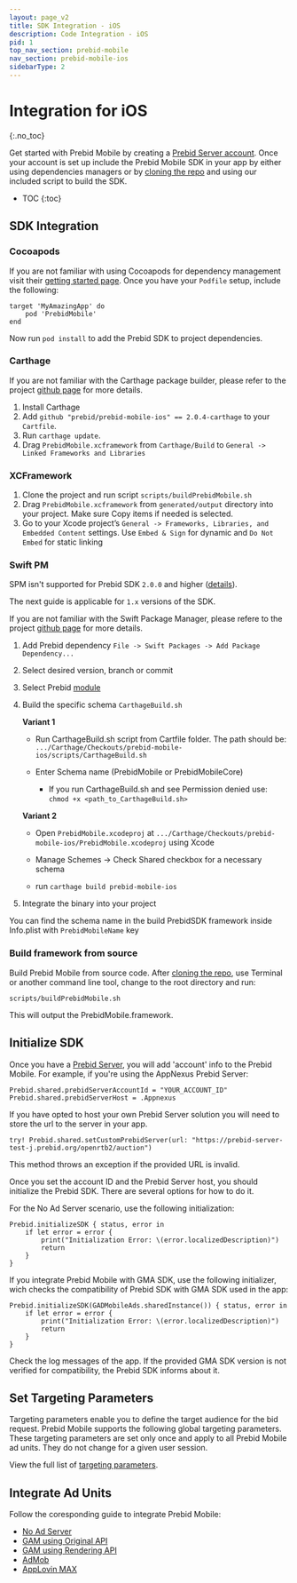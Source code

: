 ```yaml
---
layout: page_v2
title: SDK Integration - iOS
description: Code Integration - iOS
pid: 1
top_nav_section: prebid-mobile
nav_section: prebid-mobile-ios
sidebarType: 2
---
```


# Integration for iOS
{:.no_toc}

Get started with Prebid Mobile by creating a [Prebid Server account]({{site.github.url}}/prebid-mobile/prebid-mobile-getting-started.html). Once your account is set up include the Prebid Mobile SDK in your app by either using dependencies managers or by [cloning the repo](https://github.com/prebid/prebid-mobile-ios) and using our included script to build the SDK.

* TOC
{:toc}

## SDK Integration

### Cocoapods

If you are not familiar with using Cocoapods for dependency management visit their [getting started page](https://guides.cocoapods.org/using/getting-started.html). Once you have your `Podfile` setup, include the following:

```
target 'MyAmazingApp' do
    pod 'PrebidMobile'
end
```

Now run `pod install` to add the Prebid SDK to project dependencies. 

### Carthage

If you are not familiar with the Carthage package builder, please refer to the project [github page](https://github.com/Carthage/Carthage) for more details.

1. Install Carthage
2. Add `github "prebid/prebid-mobile-ios" == 2.0.4-carthage` to your `Cartfile`.
3. Run `carthage update`.
4. Drag `PrebidMobile.xcframework` from `Carthage/Build` to `General -> Linked Frameworks and Libraries`

### XCFramework

1. Clone the project and run script `scripts/buildPrebidMobile.sh`
2. Drag `PrebidMobile.xcframework` from `generated/output` directory into your project. Make sure Copy items if needed is selected.
3. Go to your Xcode project’s `General -> Frameworks, Libraries, and Embedded Content` settings. Use `Embed & Sign` for dynamic and `Do Not Embed` for static linking

### Swift PM

SPM isn't supported for Prebid SDK `2.0.0` and higher ([details](https://github.com/prebid/prebid-mobile-ios/issues/640)). 

The next guide is applicable for `1.x` versions of the SDK. 

If you are not familiar with the Swift Package Manager, please refere to the project [github page](https://github.com/apple/swift-package-manager) for more details.

1. Add Prebid dependency `File -> Swift Packages -> Add Package Dependency...` 
2. Select desired version, branch or commit
3. Select Prebid [module]({{site.baseurl}}/prebid-mobile/modules/modules-overview.html)
3. Build the specific schema `CarthageBuild.sh`

    **Variant 1**

    - Run CarthageBuild.sh script from Cartfile folder. The path should be:
        `.../Carthage/Checkouts/prebid-mobile-ios/scripts/CarthageBuild.sh`

    - Enter Schema name (PrebidMobile or PrebidMobileCore)
        - If you run CarthageBuild.sh and see Permission denied use:
             `chmod +x <path_to_CarthageBuild.sh>`

    **Variant 2**

    - Open `PrebidMobile.xcodeproj` at `.../Carthage/Checkouts/prebid-mobile-ios/PrebidMobile.xcodeproj` using Xcode

    - Manage Schemes -> Check Shared checkbox for a necessary schema

    - run `carthage build prebid-mobile-ios`
4. Integrate the binary into your project

You can find the schema name in the build PrebidSDK framework inside Info.plist with `PrebidMobileName` key

### Build framework from source

Build Prebid Mobile from source code. After [cloning the repo](https://github.com/prebid/prebid-mobile-ios), use Terminal or another command line tool, change to the root directory and run:

```
scripts/buildPrebidMobile.sh
```

This will output the PrebidMobile.framework.

## Initialize SDK

Once you have a [Prebid Server]((/prebid-mobile/prebid-mobile-getting-started.html)), you will add 'account' info to the Prebid Mobile. For example, if you're using the AppNexus Prebid Server:

```
Prebid.shared.prebidServerAccountId = "YOUR_ACCOUNT_ID"
Prebid.shared.prebidServerHost = .Appnexus
```

If you have opted to host your own Prebid Server solution you will need to store the url to the server in your app.

```
try! Prebid.shared.setCustomPrebidServer(url: "https://prebid-server-test-j.prebid.org/openrtb2/auction")
```

This method throws an exception if the provided URL is invalid.

Once you set the account ID and the Prebid Server host, you should initialize the Prebid SDK. There are several options for how to do it. 

For the No Ad Server scenario, use the following initialization: 

```
Prebid.initializeSDK { status, error in
    if let error = error {
        print("Initialization Error: \(error.localizedDescription)")
        return
    }
}
```

If you integrate Prebid Mobile with GMA SDK, use the following initializer, wich checks the compatibility of Prebid SDK with GMA SDK used in the app: 


```
Prebid.initializeSDK(GADMobileAds.sharedInstance()) { status, error in
    if let error = error {
        print("Initialization Error: \(error.localizedDescription)")
        return
    }
}
```

Check the log messages of the app. If the provided GMA SDK version is not verified for compatibility, the Prebid SDK informs about it.

## Set Targeting Parameters 

Targeting parameters enable you to define the target audience for the bid request. Prebid Mobile supports the following global targeting parameters. These targeting parameters are set only once and apply to all Prebid Mobile ad units. They do not change for a given user session.

View the full list of [targeting parameters](/prebid-mobile/pbm-api/ios/pbm-targeting-ios.html).

## Integrate Ad Units

Follow the coresponding guide to integrate Prebid Mobile:

- [No Ad Server]()
- [GAM using Original API]()
- [GAM using Rendering API]()
- [AdMob]()
- [AppLovin MAX]()
